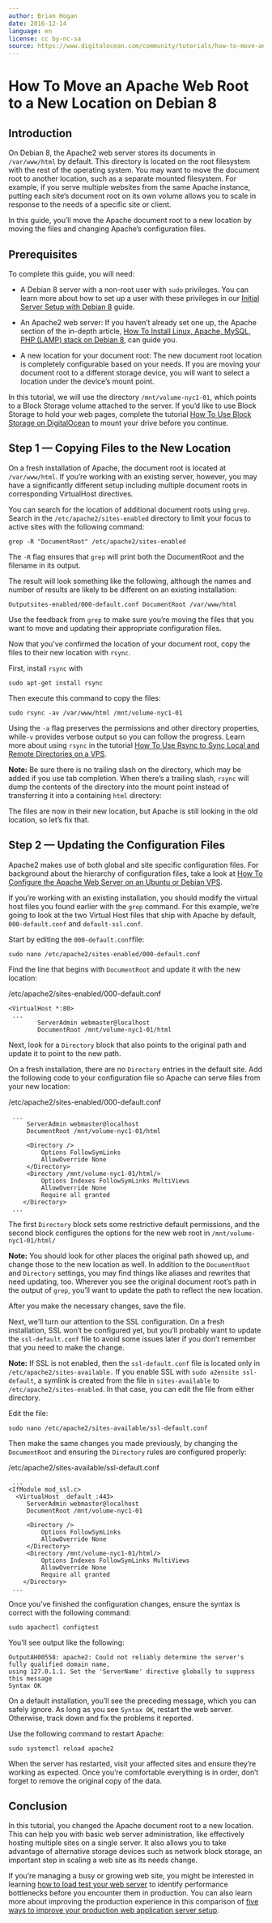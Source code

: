 ```yaml
---
author: Brian Hogan
date: 2016-12-14
language: en
license: cc by-nc-sa
source: https://www.digitalocean.com/community/tutorials/how-to-move-an-apache-web-root-to-a-new-location-on-debian-8
---
```


# How To Move an Apache Web Root to a New Location on Debian 8

## Introduction

On Debian 8, the Apache2 web server stores its documents in `/var/www/html` by default. This directory is located on the root filesystem with the rest of the operating system. You may want to move the document root to another location, such as a separate mounted filesystem. For example, if you serve multiple websites from the same Apache instance, putting each site’s document root on its own volume allows you to scale in response to the needs of a specific site or client.

In this guide, you’ll move the Apache document root to a new location by moving the files and changing Apache’s configuration files.

## Prerequisites

To complete this guide, you will need:

- A Debian 8 server with a non-root user with `sudo` privileges. You can learn more about how to set up a user with these privileges in our [Initial Server Setup with Debian 8](initial-server-setup-with-debian-8) guide.

- An Apache2 web server: If you haven’t already set one up, the Apache section of the in-depth article, [How To Install Linux, Apache, MySQL, PHP (LAMP) stack on Debian 8](how-to-install-linux-apache-mysql-php-lamp-stack-on-debian-8), can guide you.

- A new location for your document root: The new document root location is completely configurable based on your needs. If you are moving your document root to a different storage device, you will want to select a location under the device’s mount point.

In this tutorial, we will use the directory `/mnt/volume-nyc1-01`, which points to a Block Storage volume attached to the server. If you’d like to use Block Storage to hold your web pages, complete the tutorial [How To Use Block Storage on DigitalOcean](how-to-use-block-storage-on-digitalocean) to mount your drive before you continue.

## Step 1 — Copying Files to the New Location

On a fresh installation of Apache, the document root is located at `/var/www/html`. If you’re working with an existing server, however, you may have a significantly different setup including multiple document roots in corresponding VirtualHost directives.

You can search for the location of additional document roots using `grep`. Search in the `/etc/apache2/sites-enabled` directory to limit your focus to active sites with the following command:

    grep -R "DocumentRoot" /etc/apache2/sites-enabled

The `-R` flag ensures that `grep` will print both the DocumentRoot and the filename in its output.

The result will look something like the following, although the names and number of results are likely to be different on an existing installation:

    Outputsites-enabled/000-default.conf DocumentRoot /var/www/html

Use the feedback from `grep` to make sure you’re moving the files that you want to move and updating their appropriate configuration files.

Now that you’ve confirmed the location of your document root, copy the files to their new location with `rsync`.

First, install `rsync` with

    sudo apt-get install rsync

Then execute this command to copy the files:

    sudo rsync -av /var/www/html /mnt/volume-nyc1-01

Using the `-a` flag preserves the permissions and other directory properties, while`-v` provides verbose output so you can follow the progress. Learn more about using `rsync` in the tutorial [How To Use Rsync to Sync Local and Remote Directories on a VPS](how-to-use-rsync-to-sync-local-and-remote-directories-on-a-vps).

**Note:** Be sure there is no trailing slash on the directory, which may be added if you use tab completion. When there’s a trailing slash, `rsync` will dump the contents of the directory into the mount point instead of transferring it into a containing `html` directory:

The files are now in their new location, but Apache is still looking in the old location, so let’s fix that.

## Step 2 — Updating the Configuration Files

Apache2 makes use of both global and site specific configuration files. For background about the hierarchy of configuration files, take a look at [How To Configure the Apache Web Server on an Ubuntu or Debian VPS](how-to-configure-the-apache-web-server-on-an-ubuntu-or-debian-vps#the-apache-file-hierarchy-in-ubuntu-and-debian).

If you’re working with an existing installation, you should modify the virtual host files you found earlier with the `grep` command. For this example, we’re going to look at the two Virtual Host files that ship with Apache by default, `000-default.conf` and `default-ssl.conf`.

Start by editing the `000-default.conf`file:

    sudo nano /etc/apache2/sites-enabled/000-default.conf

Find the line that begins with `DocumentRoot` and update it with the new location:

/etc/apache2/sites-enabled/000-default.conf

    <VirtualHost *:80>
     ...
            ServerAdmin webmaster@localhost
            DocumentRoot /mnt/volume-nyc1-01/html

Next, look for a `Directory` block that also points to the original path and update it to point to the new path.

On a fresh installation, there are no `Directory` entries in the default site. Add the following code to your configuration file so Apache can serve files from your new location:

/etc/apache2/sites-enabled/000-default.conf

     ...
         ServerAdmin webmaster@localhost
         DocumentRoot /mnt/volume-nyc1-01/html
    
         <Directory />
             Options FollowSymLinks
             AllowOverride None
         </Directory>
         <Directory /mnt/volume-nyc1-01/html/>
             Options Indexes FollowSymLinks MultiViews
             AllowOverride None
             Require all granted
        </Directory>
     ...

The first `Directory` block sets some restrictive default permissions, and the second block configures the options for the new web root in `/mnt/volume-nyc1-01/html/`

**Note:** You should look for other places the original path showed up, and change those to the new location as well. In addition to the `DocumentRoot` and `Directory` settings, you may find things like aliases and rewrites that need updating, too. Wherever you see the original document root’s path in the output of `grep`, you’ll want to update the path to reflect the new location.

After you make the necessary changes, save the file.

Next, we’ll turn our attention to the SSL configuration. On a fresh installation, SSL won’t be configured yet, but you’ll probably want to update the `ssl-default.conf` file to avoid some issues later if you don’t remember that you need to make the change.

**Note:** If SSL is not enabled, then the `ssl-default.conf` file is located only in `/etc/apache2/sites-available.` If you enable SSL with `sudo a2ensite ssl-default`, a symlink is created from the file in `sites-available` to `/etc/apache2/sites-enabled`. In that case, you can edit the file from either directory.

Edit the file:

    sudo nano /etc/apache2/sites-available/ssl-default.conf

Then make the same changes you made previously, by changing the `DocumentRoot` and ensuring the `Directory` rules are configured properly:

 /etc/apache2/sites-available/ssl-default.conf

     ...
    <IfModule mod_ssl.c>
      <VirtualHost _default_:443>
         ServerAdmin webmaster@localhost
         DocumentRoot /mnt/volume-nyc1-01
    
         <Directory />
             Options FollowSymLinks
             AllowOverride None
         </Directory>
         <Directory /mnt/volume-nyc1-01/html/>
             Options Indexes FollowSymLinks MultiViews
             AllowOverride None
             Require all granted
        </Directory>
     ...

Once you’ve finished the configuration changes, ensure the syntax is correct with the following command:

    sudo apachectl configtest

You’ll see output like the following:

    OutputAH00558: apache2: Could not reliably determine the server's fully qualified domain name, 
    using 127.0.1.1. Set the 'ServerName' directive globally to suppress this message
    Syntax OK

On a default installation, you’ll see the preceding message, which you can safely ignore. As long as you see `Syntax OK`, restart the web server. Otherwise, track down and fix the problems it reported.

Use the following command to restart Apache:

    sudo systemctl reload apache2

When the server has restarted, visit your affected sites and ensure they’re working as expected. Once you’re comfortable everything is in order, don’t forget to remove the original copy of the data.

## Conclusion

In this tutorial, you changed the Apache document root to a new location. This can help you with basic web server administration, like effectively hosting multiple sites on a single server. It also allows you to take advantage of alternative storage devices such as network block storage, an important step in scaling a web site as its needs change.

If you’re managing a busy or growing web site, you might be interested in learning [how to load test your web server](how-to-use-apache-jmeter-to-perform-load-testing-on-a-web-server) to identify performance bottlenecks before you encounter them in production. You can also learn more about improving the production experience in this comparison of [five ways to improve your production web application server setup](5-ways-to-improve-your-production-web-application-server-setup).
